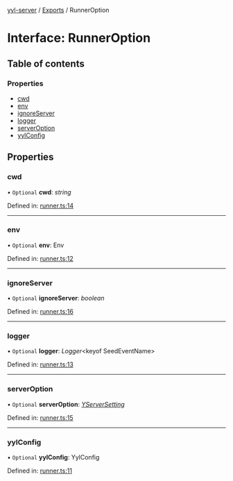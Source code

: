 [yyl-server](../README.md) / [Exports](../modules.md) / RunnerOption

# Interface: RunnerOption

## Table of contents

### Properties

- [cwd](runneroption.md#cwd)
- [env](runneroption.md#env)
- [ignoreServer](runneroption.md#ignoreserver)
- [logger](runneroption.md#logger)
- [serverOption](runneroption.md#serveroption)
- [yylConfig](runneroption.md#yylconfig)

## Properties

### cwd

• `Optional` **cwd**: *string*

Defined in: [runner.ts:14](https://github.com/jackness1208/yyl-server/blob/6004737/src/runner.ts#L14)

___

### env

• `Optional` **env**: Env

Defined in: [runner.ts:12](https://github.com/jackness1208/yyl-server/blob/6004737/src/runner.ts#L12)

___

### ignoreServer

• `Optional` **ignoreServer**: *boolean*

Defined in: [runner.ts:16](https://github.com/jackness1208/yyl-server/blob/6004737/src/runner.ts#L16)

___

### logger

• `Optional` **logger**: *Logger*<keyof SeedEventName\>

Defined in: [runner.ts:13](https://github.com/jackness1208/yyl-server/blob/6004737/src/runner.ts#L13)

___

### serverOption

• `Optional` **serverOption**: [*YServerSetting*](yserversetting.md)

Defined in: [runner.ts:15](https://github.com/jackness1208/yyl-server/blob/6004737/src/runner.ts#L15)

___

### yylConfig

• `Optional` **yylConfig**: YylConfig

Defined in: [runner.ts:11](https://github.com/jackness1208/yyl-server/blob/6004737/src/runner.ts#L11)
